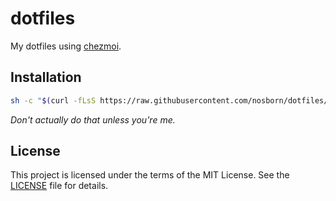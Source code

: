 # dotfiles

My dotfiles using [chezmoi](https://www.chezmoi.io).

## Installation

```sh
sh -c "$(curl -fLsS https://raw.githubusercontent.com/nosborn/dotfiles/master/install.sh)"
```

_Don't actually do that unless you're me._

## License

This project is licensed under the terms of the MIT License.
See the [LICENSE](LICENSE) file for details.
